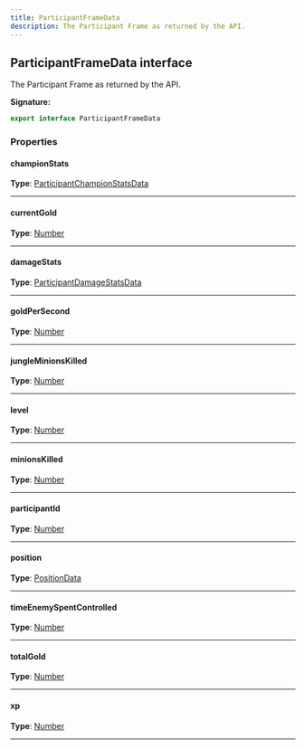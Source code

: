 ```yaml
---
title: ParticipantFrameData
description: The Participant Frame as returned by the API.
---
```


## ParticipantFrameData interface

The Participant Frame as returned by the API.

**Signature:**

```ts
export interface ParticipantFrameData 
```

### Properties

#### championStats



**Type**: [ParticipantChampionStatsData](/api/ParticipantChampionStatsData.md)

---

#### currentGold



**Type**: [Number](https://developer.mozilla.org/en-US/docs/Web/JavaScript/Reference/Global_Objects/Number)

---

#### damageStats



**Type**: [ParticipantDamageStatsData](/api/ParticipantDamageStatsData.md)

---

#### goldPerSecond



**Type**: [Number](https://developer.mozilla.org/en-US/docs/Web/JavaScript/Reference/Global_Objects/Number)

---

#### jungleMinionsKilled



**Type**: [Number](https://developer.mozilla.org/en-US/docs/Web/JavaScript/Reference/Global_Objects/Number)

---

#### level



**Type**: [Number](https://developer.mozilla.org/en-US/docs/Web/JavaScript/Reference/Global_Objects/Number)

---

#### minionsKilled



**Type**: [Number](https://developer.mozilla.org/en-US/docs/Web/JavaScript/Reference/Global_Objects/Number)

---

#### participantId



**Type**: [Number](https://developer.mozilla.org/en-US/docs/Web/JavaScript/Reference/Global_Objects/Number)

---

#### position



**Type**: [PositionData](/api/PositionData.md)

---

#### timeEnemySpentControlled



**Type**: [Number](https://developer.mozilla.org/en-US/docs/Web/JavaScript/Reference/Global_Objects/Number)

---

#### totalGold



**Type**: [Number](https://developer.mozilla.org/en-US/docs/Web/JavaScript/Reference/Global_Objects/Number)

---

#### xp



**Type**: [Number](https://developer.mozilla.org/en-US/docs/Web/JavaScript/Reference/Global_Objects/Number)

---

